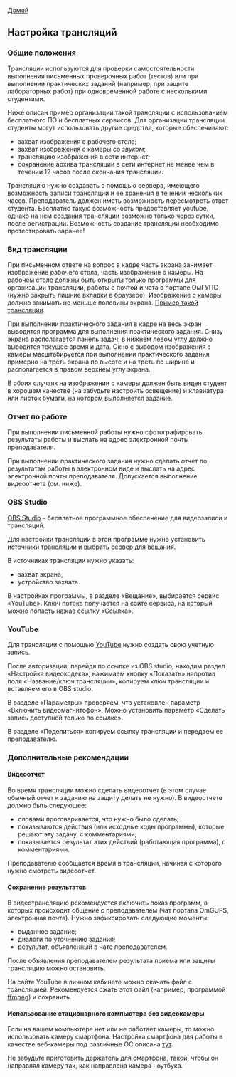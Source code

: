 <script type="text/javascript" src="https://vk.com/js/api/openapi.js?162"></script>
<script type="text/javascript">
  VK.init({apiId: 7147452, onlyWidgets: true});
</script>

[Домой](https://altmanea.ru)

## Настройка трансляций 

### Общие положения

Трансляции используются для проверки самостоятельности выполнения письменных проверочных работ (тестов) или при выполнении практических заданий (например, при защите лабораторных работ) при одновременной работе с несколькими студентами.

Ниже описан пример организации такой трансляции с использованием бесплатного ПО и бесплатных сервисов. Для организации трансляции студенты могут использовать другие средства, которые обеспечивают:
- захват изображения с рабочего стола;
- захват изображения с камеры со *звуком*;
- трансляцию изображения в сети интернет;
- сохранение архива трансляции в сети интернет не менее чем в течении 12 часов после окончания трансляции.

Трансляцию нужно создавать с помощью сервера, имеющего возможность записи трансляции и ее хранения в течении нескольких часов. Преподаватель должен иметь возможность пересмотреть ответ студента. Бесплатно такую возможность предоставляет youtube, однако на нем создания трансляции возможно только через сутки, после регистрации. Возможность создание трансляции необходимо протестировать заранее!

### Вид трансляции

При письменном ответе на вопрос в кадре часть экрана занимает изображение рабочего стола, часть изображение с камеры. На рабочем столе должны быть открыты только программы для организации трансляции, работы с почтой и чата в портале ОмГУПС (нужно закрыть лишние вкладки в браузере). Изображение с камеры должно занимать не меньше половины экрана. [Пример такой трансляции](https://youtu.be/IoLXCx2zjNk).

При выполнении практического задания в кадре на весь экран выводится программа для выполнения практического задания. Снизу экрана располагается панель задач, в нижнем левом углу должно выводится текущее время и дата. Окно с выводом изображения с камеры масштабируется при выполнении практического задания примерно на треть экрана по высоте и на треть по ширине и располагается в правом верхнем углу экрана. 

В обоих случаях на изображении с камеры должен быть виден студент в хорошем качестве (на забудьте настроить освещение) и клавиатура или листок бумаги, на котором выполняется задание.

### Отчет по работе

При выполнении письменной работы нужно сфотографировать результаты работы и выслать на адрес электронной почты преподавателя.

При выполнении практического задания нужно сделать отчет по результатам работы в электронном виде и выслать на адрес электронной почты преподавателя. Допускается выполнение видеоотчета (см. ниже).

### OBS Studio

[OBS Studio](https://obsproject.com/) – бесплатное программное обеспечение для видеозаписи и трансляций.

Для настройки трансляции в этой программе нужно установить источники трансляции и выбрать сервер для вещания.

В источниках трансляции нужно указать:
- захват экрана;
- устройство захвата.

В настройках программы, в разделе «Вещание», выбирается сервис «YouTube». Ключ потока получается на сайте сервиса, на который можно попасть нажав ссылку «Ссылка».

### YouTube 

Для трансляции с помощью [YouTube](youtube.com) нужно создать свою учетную запись.

После авторизации, перейдя по ссылке из OBS studio, находим раздел «Настройка видеокодека», нажимаем кнопку «Показать» напротив поля «Название/ключ трансляции», копируем ключ трансляции и вставляем его в OBS studio.

В разделе «Параметры» проверяем, что установлен параметр «Включить видеомагнитофон». Можно установить параметр «Сделать запись доступной только по ссылке».

В разделе «Поделиться» копируем ссылку трансляции и передаем ее преподавателю.

### Дополнительные рекомендации

#### Видеоотчет

Во время трансляции можно сделать видеоотчет (в этом случае обычный отчет к заданию на защиту делать не нужно).
В видеоотчете должно быть следующее:

- словами проговаривается, что нужно было сделать;
- показываются действия (или исходные коды программы), которые решают эту задачу, с комментариями;
- показывается результат этих действий (работающая программа), с комментариями.

Преподавателю сообщается время в трансляции, начиная с которого нужно смотреть видеоотчет.

#### Сохранение результатов

В видеотрансляцию рекомендуется включить показ программ, в которых происходит общение с преподавателем (чат портала OmGUPS, электронная почта). Нужно зафиксировать следующие моменты:

- выданное задание;
- диалоги по уточнению задания;
- результат, объявленный в чате преподавателем.

После объявления преподавателем результата приема или защиты трансляцию можно остановить. 

На сайте YouTube в личном кабинете можно скачать файл с трансляцией. Рекомендуется сжать этот файл (например, программой [ffmpeg](https://www.ffmpeg.org/)) и сохранить.

#### Использование стационарного компьютера без видеокамеры

Если на вашем компьютере нет или не работает камеры, то можно использовать камеру смартфона. Настройка смартфона для работы в качестве веб-камеры под различные ОС описана [тут](https://club.dns-shop.ru/blog/t-78-smartfonyi/20182-delaem-veb-kameru-iz-smartfona/).

Не забудьте приготовить держатель для смартфона, такой, чтобы он направлял камеру так, как направлена камера ноутбука. 

<div id="vk_comments"></div>
<script type="text/javascript">
VK.Widgets.Comments("vk_comments", {limit: 10, attach: "*"});
</script>
